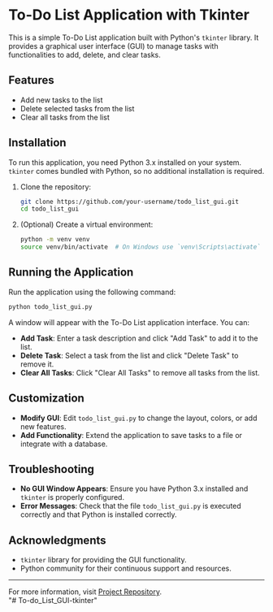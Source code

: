 # To-Do List Application with Tkinter

This is a simple To-Do List application built with Python's `tkinter` library. It provides a graphical user interface (GUI) to manage tasks with functionalities to add, delete, and clear tasks.

## Features

- Add new tasks to the list
- Delete selected tasks from the list
- Clear all tasks from the list

## Installation

To run this application, you need Python 3.x installed on your system. `tkinter` comes bundled with Python, so no additional installation is required.

1. Clone the repository:

   ```sh
   git clone https://github.com/your-username/todo_list_gui.git
   cd todo_list_gui
   ```

2. (Optional) Create a virtual environment:

   ```sh
   python -m venv venv
   source venv/bin/activate  # On Windows use `venv\Scripts\activate`
   ```

## Running the Application

Run the application using the following command:

```sh
python todo_list_gui.py
```

A window will appear with the To-Do List application interface. You can:

- **Add Task**: Enter a task description and click "Add Task" to add it to the list.
- **Delete Task**: Select a task from the list and click "Delete Task" to remove it.
- **Clear All Tasks**: Click "Clear All Tasks" to remove all tasks from the list.

## Customization

- **Modify GUI**: Edit `todo_list_gui.py` to change the layout, colors, or add new features.
- **Add Functionality**: Extend the application to save tasks to a file or integrate with a database.

## Troubleshooting

- **No GUI Window Appears**: Ensure you have Python 3.x installed and `tkinter` is properly configured.
- **Error Messages**: Check that the file `todo_list_gui.py` is executed correctly and that Python is installed correctly.

## Acknowledgments

- `tkinter` library for providing the GUI functionality.
- Python community for their continuous support and resources.

---

For more information, visit [Project Repository](https://github.com/veendysuseno/To-do_List_GUI-tkinter). <br/>
"# To-do_List_GUI-tkinter"
